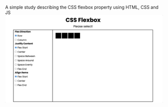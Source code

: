 A simple study describing the CSS flexbox property using HTML, CSS and JS
![flexbox](flexbox.gif "A simple study describing the CSS flexbox property using HTML, CSS and JS")
